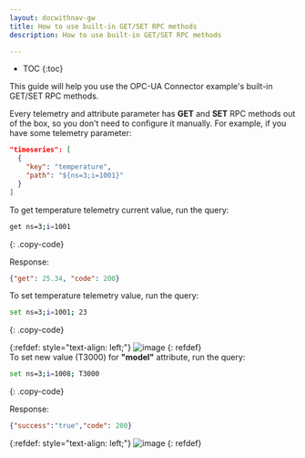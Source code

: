 ```yaml
---
layout: docwithnav-gw
title: How to use built-in GET/SET RPC methods
description: How to use built-in GET/SET RPC methods

---
```


* TOC
{:toc}

This guide will help you use the OPC-UA Connector example's built-in GET/SET RPC methods.

Every telemetry and attribute parameter has **GET** and **SET** RPC methods out of the box, so you don't need to configure
it manually.
For example, if you have some telemetry parameter:
```json
"timeseries": [
  {
    "key": "temperature",
    "path": "${ns=3;i=1001}"
  }
]
```

To get temperature telemetry current value, run the query:

```bash
get ns=3;i=1001
```
{: .copy-code}

Response:
```json
{"get": 25.34, "code": 200}
```

To set temperature telemetry value, run the query:

```bash
set ns=3;i=1001; 23
```
{: .copy-code}

{:refdef: style="text-align: left;"}
![image](https://img.thingsboard.io/gateway/gateway-opc-ua-rpc-1.png)
{: refdef}
<br>
To set new value (T3000) for **"model"** attribute, run the query:

```bash
set ns=3;i=1008; T3000
```
{: .copy-code}

Response:
```json
{"success":"true","code": 200}
```

{:refdef: style="text-align: left;"}
![image](https://img.thingsboard.io/gateway/gateway-opc-ua-rpc-2.png)
{: refdef}